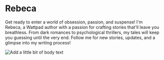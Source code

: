 # Rebeca
Get ready to enter a world of obsession, passion, and suspense!  I'm Rebeca, a Wattpad author with a passion for crafting stories that'll leave you breathless.  From dark romances to psychological thrillers, my tales will keep you guessing until the very end.  Follow me for new stories, updates, and a glimpse into my writing process!

![Add a little bit of body text](https://github.com/user-attachments/assets/cdfb15f1-b51a-49ac-978a-bb7368f4b0ef) 
